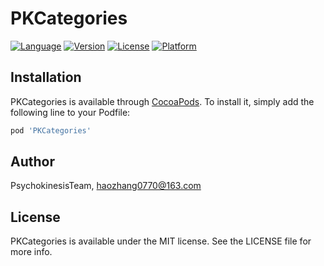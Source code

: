 # PKCategories

[![Language](https://img.shields.io/badge/Language-%20Objective--C%20-orange.svg)](https://travis-ci.org/pods/PKCategories)
[![Version](https://img.shields.io/badge/pod-v0.2.1-brightgreen.svg)](https://cocoapods.org/pods/PKCategories)
[![License](https://img.shields.io/badge/license-MIT-blue.svg)](https://cocoapods.org/pods/PKCategories)
[![Platform](https://img.shields.io/badge/platform-%20iOS8.0+%20-lightgrey.svg)](https://cocoapods.org/pods/PKCategories)

## Installation

PKCategories is available through [CocoaPods](https://cocoapods.org). To install
it, simply add the following line to your Podfile:

```ruby
pod 'PKCategories'
```

## Author

PsychokinesisTeam, haozhang0770@163.com

## License

PKCategories is available under the MIT license. See the LICENSE file for more info.
